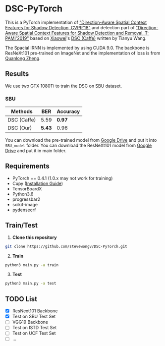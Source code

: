 # DSC-PyTorch
This is a PyTorch implementation of ["Direction-Aware Spatial Context Features for Shadow Detection, CVPR'18"](https://arxiv.org/abs/1712.04142) and detection part of ["Direction-Aware Spatial Context Features for Shadow Detection and Removal, T-PAMI'2019"](https://arxiv.org/abs/1805.04635) based on [Xiaowei](https://xw-hu.github.io)'s [DSC (Caffe)](https://github.com/xw-hu/DSC) written by Tianyu Wang.

The Spacial IRNN is implemented by using CUDA 9.0. The backbone is ResNeXt101 pre-trained on ImageNet and the implementation of loss is from [Quanlong Zheng](https://quanlzheng.github.io). 

## Results
We use two GTX 1080Ti to train the DSC on SBU dataset.

### SBU
| Methods | BER | Accuracy |
| --- | --- | --- |
| DSC (Caffe) | 5.59 |**0.97** |
| DSC (Our) | **5.43** | 0.96 |

You can download the pre-trained model from [Google Drive](https://drive.google.com/file/d/17VfUOu5xwHHc3M05N0oCjF2FGGirw7gt/view?usp=sharing) and put it into `SBU_model` folder.
You can download the ResNeXt101 model from [Google Drive](https://drive.google.com/open?id=1EDUcaGNiakWO9Xvk9kWgkkcnTYZ6VQoT) and put it in main folder.

## Requirements
* PyTorch == 0.4.1 (1.0.x may not work for training)
* Cupy ([Installation Guide](https://docs-cupy.chainer.org/en/stable/install.html#install-cupy))
* TensorBoardX
* Python3.6
* progressbar2
* scikit-image
* pydensecrf

## Train/Test
1. **Clone this repository**

```bash
git clone https://github.com/stevewongv/DSC-PyTorch.git
```
2. **Train**

```bash
python3 main.py -a train
```
3. **Test**

```bash
python3 main.py -a test
```

## TODO List
* [x] ResNext101 Backbone
* [x] Test on SBU Test Set
* [ ] VGG19 Backbone
* [ ] Test on ISTD Test Set
* [ ] Test on UCF Test Set
* [ ] ...